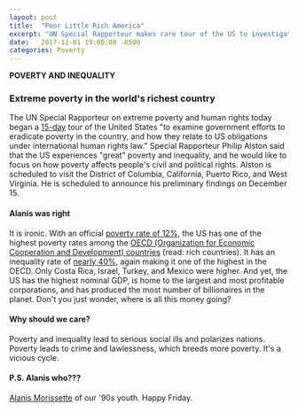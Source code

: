 ```yaml
---
layout: post
title:  "Poor Little Rich America"
excerpt: "UN Special Rapporteur makes rare tour of the US to investigate poverty and inequality in the world's richest country."
date:   2017-12-01 19:00:00 -0500
categories: Poverty
---
```

**POVERTY AND INEQUALITY**

### Extreme poverty in the world's richest country

The UN Special Rapporteur on extreme poverty and human rights today began a [15-day](http://www.ohchr.org/EN/NewsEvents/Pages/DisplayNews.aspx?NewsID=22465&LangID=E) tour of the United States "to examine government efforts to eradicate poverty in the country, and how they relate to US obligations under international human rights law." Special Rapporteur Philip Alston said that the US experiences "great" poverty and inequality, and he would like to focus on how poverty affects people's civil and political rights. Alston is scheduled to visit the District of Columbia, California, Puerto Rico, and West Virginia. He is scheduled to announce his preliminary findings on December 15.

#### Alanis was right

It is ironic. With an official [poverty rate of 12%](https://www.census.gov/newsroom/press-releases/2017/income-povery.html), the US has one of the highest poverty rates among the [OECD (Organization for Economic Cooperation and Development) countries](https://data.oecd.org/inequality/poverty-rate.htm) (read: rich countries). It has an inequality rate of [nearly 40%](https://data.oecd.org/inequality/income-inequality.htm#indicator-chart), again making it one of the highest in the OECD. Only Costa Rica, Israel, Turkey, and Mexico were higher. And yet, the US has the highest nominal GDP, is home to the largest and most profitable corporations, and has produced the most number of billionaires in the planet. Don't you just wonder, where is all this money going?

#### Why should we care?

Poverty and inequality lead to serious social ills and polarizes nations. Poverty leads to crime and lawlessness, which breeds more poverty. It's a vicious cycle.

#### P.S. Alanis who???

[Alanis Morissette](https://www.youtube.com/watch?v=Jne9t8sHpUc) of our '90s youth. Happy Friday.
